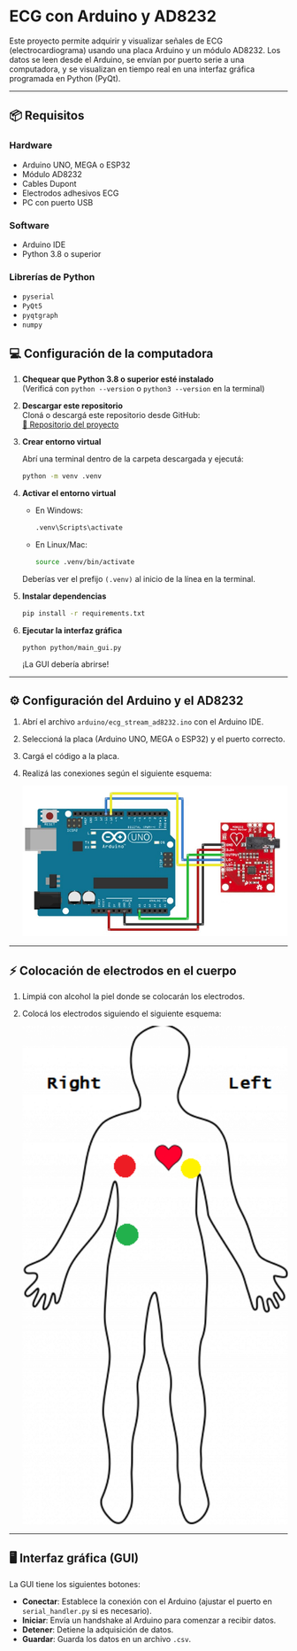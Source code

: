 # ECG con Arduino y AD8232

Este proyecto permite adquirir y visualizar señales de ECG (electrocardiograma) usando una placa Arduino y un módulo AD8232. Los datos se leen desde el Arduino, se envían por puerto serie a una computadora, y se visualizan en tiempo real en una interfaz gráfica programada en Python (PyQt).

---

## 📦 Requisitos

### Hardware
- Arduino UNO, MEGA o ESP32
- Módulo AD8232
- Cables Dupont
- Electrodos adhesivos ECG
- PC con puerto USB

### Software
- Arduino IDE
- Python 3.8 o superior

### Librerías de Python
- `pyserial`
- `PyQt5`
- `pyqtgraph`
- `numpy`

## 💻 Configuración de la computadora

1. **Chequear que Python 3.8 o superior esté instalado**  
   (Verificá con `python --version` o `python3 --version` en la terminal)

2. **Descargar este repositorio**  
   Cloná o descargá este repositorio desde GitHub:  
   [🔗 Repositorio del proyecto](https://github.com/usuario/repo-ecg)

3. **Crear entorno virtual**

   Abrí una terminal dentro de la carpeta descargada y ejecutá:

   ```bash
   python -m venv .venv
   ```

4. **Activar el entorno virtual**

   - En Windows:
     ```bash
     .venv\Scripts\activate
     ```
   - En Linux/Mac:
     ```bash
     source .venv/bin/activate
     ```

   Deberías ver el prefijo `(.venv)` al inicio de la línea en la terminal.

5. **Instalar dependencias**

   ```bash
   pip install -r requirements.txt
   ```

6. **Ejecutar la interfaz gráfica**

   ```bash
   python python/main_gui.py
   ```

   ¡La GUI debería abrirse!

---

## ⚙️ Configuración del Arduino y el AD8232
1. Abrí el archivo `arduino/ecg_stream_ad8232.ino` con el Arduino IDE.
2. Seleccioná la placa (Arduino UNO, MEGA o ESP32) y el puerto correcto.
3. Cargá el código a la placa.
4. Realizá las conexiones según el siguiente esquema:
 
   <p align="center">
     <img src="docs/board_arduino_setup.png" alt="Conexión Arduino - AD8232" width="500"/>
   </p>

---

## ⚡ Colocación de electrodos en el cuerpo

1. Limpiá con alcohol la piel donde se colocarán los electrodos.
2. Colocá los electrodos siguiendo el siguiente esquema:

   <p align="center">
     <img src="docs/electrode_placement.png" alt="Ubicación de electrodos ECG" width="500"/>
   </p>

---

## 🖥️ Interfaz gráfica (GUI)

La GUI tiene los siguientes botones:

- **Conectar**: Establece la conexión con el Arduino (ajustar el puerto en `serial_handler.py` si es necesario).
- **Iniciar**: Envía un handshake al Arduino para comenzar a recibir datos.
- **Detener**: Detiene la adquisición de datos.
- **Guardar**: Guarda los datos en un archivo `.csv`.
